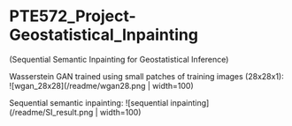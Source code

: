 # PTE572_Project-Geostatistical_Inpainting
(Sequential Semantic Inpainting for Geostatistical Inference)

Wasserstein GAN trained using small patches of training images (28x28x1):
![wgan_28x28](/readme/wgan28.png | width=100)

Sequential semantic inpainting:
![sequential inpainting](/readme/SI_result.png | width=100)
